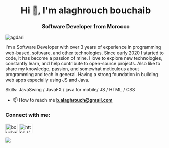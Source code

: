 <h1 align="center">Hi 👋, I'm alaghrouch bouchaib</h1>
<h3 align="center"> Software Developer from Morocco</h3>

<p align="left"> <img src="https://komarev.com/ghpvc/?username=agdari&label=Profile%20views&color=0e75b6&style=flat" alt="agdari" /> </p>

I'm a Software Developer  with over 3 years of experience in programming web-based, software, and other technologies. Since early 2020 I started to code, it has become a passion of mine. I love to explore new technologies, constantly learn, and help contribute to open-source projects. Also like to share my knowledge, passion, and somewhat meticulous about programming and tech in general. Having a strong foundation in building web apps especially using JS and Java.

Skills: JavaSwing / JavaFX / java for mobile/ JS / HTML / CSS



- 📫 How to reach me **b.alaghrouch@gmail.com**


<h3 align="left">Connect with me:</h3>
<p align="left">
<a href="https://www.linkedin.com/in/bouchaib-alaghrouch-2a6011238/" target="blank"><img align="center" src="https://raw.githubusercontent.com/rahuldkjain/github-profile-readme-generator/master/src/images/icons/Social/linked-in-alt.svg" alt="bouchaib alaghrouch" height="30" width="40" /></a>
<a href="https://www.youtube.com/@startkod" target="blank"><img align="center" src="https://raw.githubusercontent.com/rahuldkjain/github-profile-readme-generator/master/src/images/icons/Social/youtube.svg" alt="https://www.youtube.com/@startkod" height="30" width="40" /></a>
</p>




<img src="https://t.bkit.co/w_6426067fefea8.gif" />
